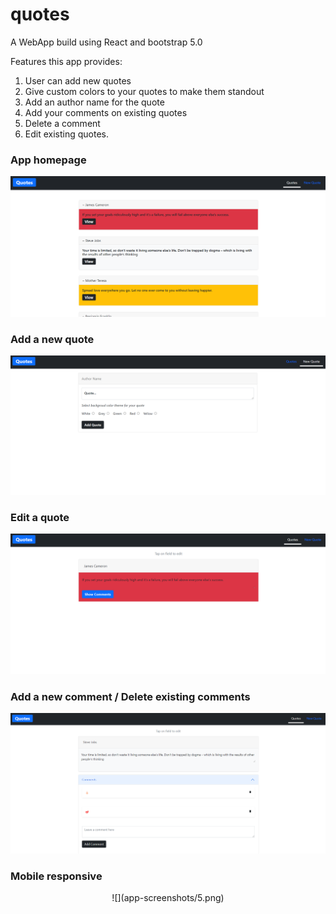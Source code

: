# quotes

A WebApp build using React and bootstrap 5.0 </br>

Features this app provides:
1. User can add new quotes
2. Give custom colors to your quotes to make them standout
3. Add an author name for the quote
4. Add your comments on existing quotes
5. Delete a comment
6. Edit existing quotes.

### App homepage 

![](app-screenshots/1.png)


### Add a new quote

![](app-screenshots/2.png)


### Edit a quote

![](app-screenshots/3.png)


### Add a new comment / Delete existing comments

![](app-screenshots/4.png)


### Mobile responsive
<p align="center">
  ![](app-screenshots/5.png)
 </p>
